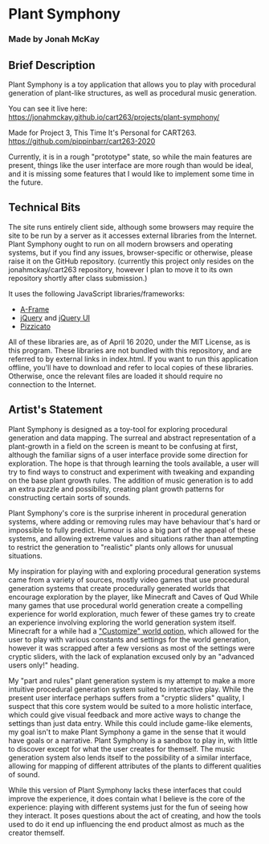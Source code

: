 # Plant Symphony

### Made by Jonah McKay

## Brief Description

Plant Symphony is a toy application that allows you to play with procedural
generation of plant-like structures, as well as procedural music generation.

You can see it live here:
https://jonahmckay.github.io/cart263/projects/plant-symphony/

Made for Project 3, This Time It's Personal for CART263.
https://github.com/pippinbarr/cart263-2020

Currently, it is in a rough "prototype" state, so while the main features are
present, things like the user interface are more rough than would be ideal,
and it is missing some features that I would like to implement some time in the
future.

## Technical Bits

The site runs entirely client side, although some browsers may require the site
to be run by a server as it accesses external libraries from the Internet. Plant
Symphony ought to run on all modern browsers and operating systems, but if you
find any issues, browser-specific or otherwise, please raise it on the GitHub
repository. (currently this project only resides on the jonahmckay/cart263 repository,
however I plan to move it to its own repository shortly after class submission.)

It uses the following JavaScript libraries/frameworks:

- [A-Frame](https://aframe.io)
- [jQuery](https://jquery.com) and [jQuery UI](https://jqueryui.com)
- [Pizzicato](https://github.com/alemangui/pizzicato)

All of these libraries are, as of April 16 2020, under the MIT License, as is
this program. These libraries are not bundled with this repository, and are
referred to by external links in index.html. If you want to run this application
offline, you'll have to download and refer to local copies of these libraries.
Otherwise, once the relevant files are loaded it should require no connection to
the Internet.

## Artist's Statement

Plant Symphony is designed as a toy-tool for exploring procedural generation and
data mapping. The surreal and abstract representation of a plant-growth in a field
on the screen is meant to be confusing at first, although the familiar signs of
a user interface provide some direction for exploration. The hope is that through
learning the tools available, a user will try to find ways to construct and experiment
with tweaking and expanding on the base plant growth rules. The addition of music
generation is to add an extra puzzle and possibility, creating plant growth patterns
for constructing certain sorts of sounds.

Plant Symphony's core is the surprise inherent in procedural generation systems,
where adding or removing rules may have behaviour that's hard or impossible to
fully predict. Humour is also a big part of the appeal of these systems, and allowing
extreme values and situations rather than attempting to restrict the generation to
"realistic" plants only allows for unusual situations.

My inspiration for playing with and exploring procedural generation systems came from a variety
of sources, mostly video games that use procedural generation systems that create
procedurally generated worlds that encourage exploration by the player, like Minecraft
and Caves of Qud While many games that use procedural world generation
create a compelling experience for world exploration, much fewer of these games
try to create an experience involving exploring the world generation system itself.
Minecraft for a while had a ["Customize" world option,](www.youtube.com/watch?v=HGjCsUAkNlU&t=4m41s) which allowed for the user to
play with various constants and settings for the world generation, however it was
scrapped after a few versions as most of the settings were cryptic sliders, with
the lack of explanation excused only by an "advanced users only!" heading.

My "part and rules" plant generation system is my attempt to make a more intuitive
procedural generation system suited to interactive play. While the present user
interface perhaps suffers from a "cryptic sliders" quality, I suspect that this
core system would be suited to a more holistic interface, which could give visual
feedback and more active ways to change the settings than just data entry. While this could
include game-like elements, my goal isn't to make Plant Symphony a game in the sense
that it would have goals or a narrative. Plant Symphony is a sandbox to play in,
with little to discover except for what the user creates for themself.
The music generation system also lends itself to the possibility of a similar
interface, allowing for mapping of different attributes of the plants to different
qualities of sound.

While this version of Plant Symphony lacks these interfaces that could improve
the experience, it does contain what I believe is the core of the experience:
playing with different systems just for the fun of seeing how they interact.
It poses questions about the act of creating, and how the tools used to do it
end up influencing the end product almost as much as the creator themself.
